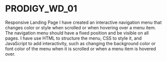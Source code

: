 # PRODIGY_WD_01
 Responsive Landing Page
 I have created an interactive navigation menu that changes color or style when scrolled or when hovering over a menu item. The navigation menu should have a fixed position and be visible on all pages. I have use HTML to structure the menu, CSS to style it, and JavaScript to add interactivity, such as changing the background color or font color of the menu when it is scrolled or when a menu item is hovered over. 
